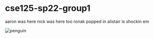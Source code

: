 # cse125-sp22-group1

aaron was here
nick was here too
ronak popped in
alistair is shockin em

![penguin](https://user-images.githubusercontent.com/15060061/161127445-b5096002-b680-4648-9d3b-1ba573febc46.png)
